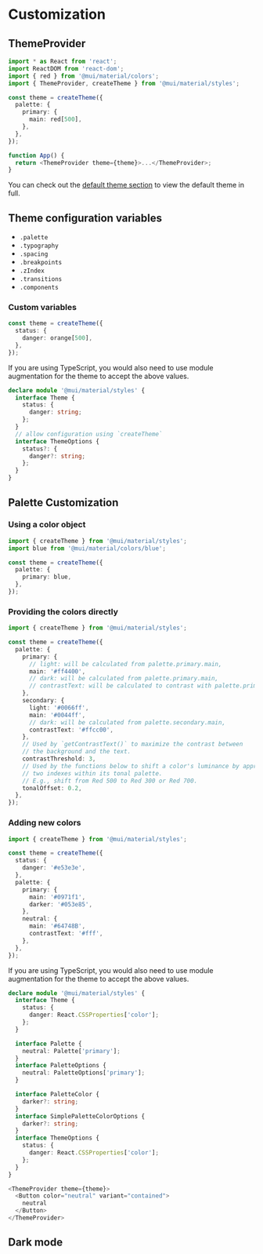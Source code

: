 # Customization

## ThemeProvider

```ts
import * as React from 'react';
import ReactDOM from 'react-dom';
import { red } from '@mui/material/colors';
import { ThemeProvider, createTheme } from '@mui/material/styles';

const theme = createTheme({
  palette: {
    primary: {
      main: red[500],
    },
  },
});

function App() {
  return <ThemeProvider theme={theme}>...</ThemeProvider>;
}
```

You can check out the [default theme section](https://mui.com/customization/default-theme/) to view the default theme in full.


## Theme configuration variables

- `.palette`
- `.typography`
- `.spacing`
- `.breakpoints`
- `.zIndex`
- `.transitions`
- `.components`


### Custom variables

```ts
const theme = createTheme({
  status: {
    danger: orange[500],
  },
});
```

If you are using TypeScript, you would also need to use module augmentation for the theme to accept the above values.

```ts
declare module '@mui/material/styles' {
  interface Theme {
    status: {
      danger: string;
    };
  }
  // allow configuration using `createTheme`
  interface ThemeOptions {
    status?: {
      danger?: string;
    };
  }
}
```


## Palette Customization

### Using a color object

```ts
import { createTheme } from '@mui/material/styles';
import blue from '@mui/material/colors/blue';

const theme = createTheme({
  palette: {
    primary: blue,
  },
});
```

### Providing the colors directly

```ts
import { createTheme } from '@mui/material/styles';

const theme = createTheme({
  palette: {
    primary: {
      // light: will be calculated from palette.primary.main,
      main: '#ff4400',
      // dark: will be calculated from palette.primary.main,
      // contrastText: will be calculated to contrast with palette.primary.main
    },
    secondary: {
      light: '#0066ff',
      main: '#0044ff',
      // dark: will be calculated from palette.secondary.main,
      contrastText: '#ffcc00',
    },
    // Used by `getContrastText()` to maximize the contrast between
    // the background and the text.
    contrastThreshold: 3,
    // Used by the functions below to shift a color's luminance by approximately
    // two indexes within its tonal palette.
    // E.g., shift from Red 500 to Red 300 or Red 700.
    tonalOffset: 0.2,
  },
});
```

### Adding new colors

```ts
import { createTheme } from '@mui/material/styles';

const theme = createTheme({
  status: {
    danger: '#e53e3e',
  },
  palette: {
    primary: {
      main: '#0971f1',
      darker: '#053e85',
    },
    neutral: {
      main: '#64748B',
      contrastText: '#fff',
    },
  },
});
```

If you are using TypeScript, you would also need to use module augmentation for the theme to accept the above values.

```ts
declare module '@mui/material/styles' {
  interface Theme {
    status: {
      danger: React.CSSProperties['color'];
    };
  }

  interface Palette {
    neutral: Palette['primary'];
  }
  interface PaletteOptions {
    neutral: PaletteOptions['primary'];
  }

  interface PaletteColor {
    darker?: string;
  }
  interface SimplePaletteColorOptions {
    darker?: string;
  }
  interface ThemeOptions {
    status: {
      danger: React.CSSProperties['color'];
    };
  }
}
```

```ts
<ThemeProvider theme={theme}>
  <Button color="neutral" variant="contained">
    neutral
  </Button>
</ThemeProvider>
```


## Dark mode
